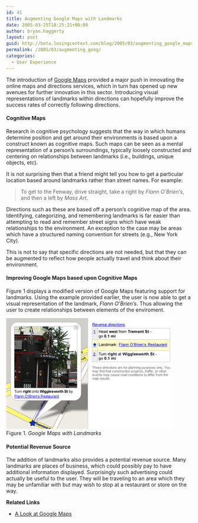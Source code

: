 ```yaml
---
id: 41
title: Augmenting Google Maps with Landmarks
date: 2005-03-25T18:25:21+00:00
author: bryan.haggerty
layout: post
guid: http://beta.losingcontext.com/blog/2005/03/augmenting_google_maps_with_landmarks.php
permalink: /2005/03/augmenting_goog/
categories:
  - User Experience
---
```

The introduction of [Google Maps](http://maps.google.com) provided a major push in innovating the online maps and directions services, which in turn has opened up new avenues for further innovation in this sector. Introducing visual representations of landmarks within directions can hopefully improve the success rates of correctly following directions.

#### Cognitive Maps

Research in cognitive psychology suggests that the way in which humans determine position and get around their environments is based upon a construct known as cognitive maps. Such maps can be seen as a mental representation of a person&#8217;s surroundings, typically loosely constructed and centering on relationships between landmarks (i.e., buildings, unique objects, etc).

It is not surprising then that a friend might tell you how to get a particular location based around landmarks rather than street names. For example:

> To get to the Fenway, drive straight, take a right by _Flann O&#8217;Brien&#8217;s_, and then a left by _Mass Art_.

Directions such as these are based off a person&#8217;s cognitive map of the area. Identifying, categorizing, and remembering landmarks is far easier than attempting to read and remember street signs which have weak relationships to the environment. An exception to the case may be areas which have a structured naming convention for streets (e.g., New York City).

This is not to say that specific directions are not needed, but that they can be augmented to reflect how people actually travel and think about their environment.

#### Improving Google Maps based upon Cognitive Maps

Figure 1 displays a modified version of Google Maps featuring support for landmarks. Using the example provided earlier, the user is now able to get a visual representation of the landmark, _Flann O&#8217;Brien&#8217;s_. Thus allowing the user to create relationships between elements of the enviroment.

<p class="figure-centered">
  <img src="/blog/wp-content/uploads/legacy/gmaps-landmarks.jpg" alt="Google Maps with a landmark displayed" height="301" width="450" /><br /> Figure 1. <em>Google Maps with Landmarks</em>
</p>

#### Potential Revenue Source

The addition of landmarks also provides a potential revenue source. Many landmarks are places of business, which could possibly pay to have additional information displayed. Surprisingly such advertising could actually be useful to the user. They will be traveling to an area which they may be unfamiliar with but may wish to stop at a restaurant or store on the way.

<p id="related-links">
  <strong>Related Links</strong>
</p>

  * [A Look at Google Maps](/blog/2005/02/google_maps.php)